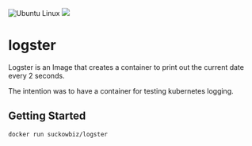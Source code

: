 ![Ubuntu Linux](https://img.shields.io/badge/tested-ubuntu-green.svg) [![](https://images.microbadger.com/badges/image/suckowbiz/logster.svg)](https://microbadger.com/images/suckowbiz/logster "Get your own image badge on microbadger.com")

# logster

Logster is an Image that creates a container to print out the current date every 2 seconds.

The intention was to have a container for testing kubernetes logging.

## Getting Started

```bash
docker run suckowbiz/logster
```
